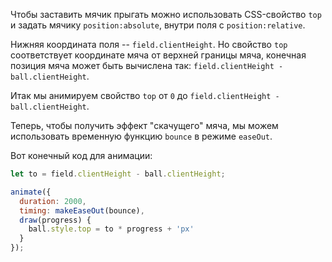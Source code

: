 Чтобы заставить мячик прыгать можно использовать CSS-свойство `top` и задать мячику `position:absolute`, внутри поля с `position:relative`.

Нижняя координата поля -- `field.clientHeight`. Но свойство `top` соответствует координате мяча от верхней границы мяча, конечная позиция мяча может быть вычислена так: `field.clientHeight - ball.clientHeight`.

Итак мы анимируем свойство `top` от `0` до `field.clientHeight - ball.clientHeight`.

Теперь, чтобы получить эффект "скачущего" мяча, мы можем использовать временную функцию `bounce` в режиме `easeOut`.

Вот конечный код для анимации:

```js
let to = field.clientHeight - ball.clientHeight;

animate({
  duration: 2000,
  timing: makeEaseOut(bounce),
  draw(progress) {
    ball.style.top = to * progress + 'px'
  }
});
```
